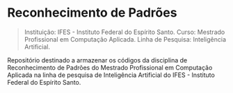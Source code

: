 # Reconhecimento de Padrões
> Instituição: IFES - Instituto Federal do Espírito Santo.
> Curso: Mestrado Profissional em Computação Aplicada.
> Linha de Pesquisa: Inteligência Artificial.

Repositório destinado a armazenar os códigos da disciplina de Reconhecimento de Padrões do Mestrado Profissional  em Computação Aplicada na linha de pesquisa de Inteligência Artificial do IFES - Instituto Federal do Espírito Santo.
